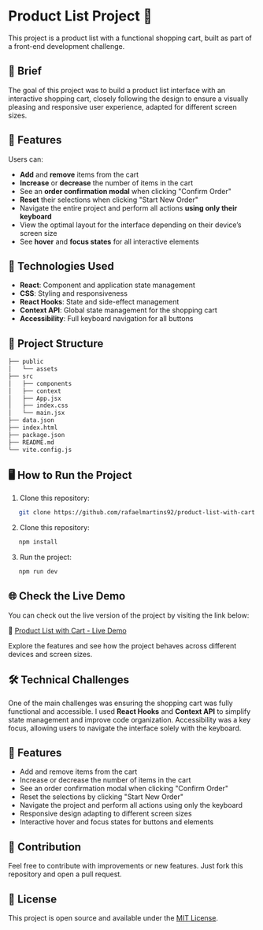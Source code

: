 # Product List Project 🛒

This project is a product list with a functional shopping cart, built as part of a front-end development challenge.

## 📝 Brief

The goal of this project was to build a product list interface with an interactive shopping cart, closely following the design to ensure a visually pleasing and responsive user experience, adapted for different screen sizes.

## 🎯 Features

Users can:

- **Add** and **remove** items from the cart
- **Increase** or **decrease** the number of items in the cart
- See an **order confirmation modal** when clicking "Confirm Order"
- **Reset** their selections when clicking "Start New Order"
- Navigate the entire project and perform all actions **using only their keyboard**
- View the optimal layout for the interface depending on their device’s screen size
- See **hover** and **focus states** for all interactive elements

## 🚀 Technologies Used

- **React**: Component and application state management
- **CSS**: Styling and responsiveness
- **React Hooks**: State and side-effect management
- **Context API**: Global state management for the shopping cart
- **Accessibility**: Full keyboard navigation for all buttons

## 📂 Project Structure

```bash
├── public
│   └── assets
├── src
│   ├── components
│   ├── context
│   ├── App.jsx
│   ├── index.css
│   └── main.jsx
├── data.json
├── index.html
├── package.json
├── README.md
└── vite.config.js
```

## 🖥️ How to Run the Project

1. Clone this repository:
```bash
   git clone https://github.com/rafaelmartins92/product-list-with-cart
```
2. Clone this repository:
```bash
   npm install
```
3. Run the project:
```bash
   npm run dev
```

## 🌐 Check the Live Demo

You can check out the live version of the project by visiting the link below:

🔗 [Product List with Cart - Live Demo](https://product-list-with-cart-brown.vercel.app/)

Explore the features and see how the project behaves across different devices and screen sizes.


## 🛠️ Technical Challenges

One of the main challenges was ensuring the shopping cart was fully functional and accessible. I used **React Hooks** and **Context API** to simplify state management and improve code organization. Accessibility was a key focus, allowing users to navigate the interface solely with the keyboard.

## 🚀 Features

- Add and remove items from the cart
- Increase or decrease the number of items in the cart
- See an order confirmation modal when clicking "Confirm Order"
- Reset the selections by clicking "Start New Order"
- Navigate the project and perform all actions using only the keyboard
- Responsive design adapting to different screen sizes
- Interactive hover and focus states for buttons and elements

## 🤝 Contribution

Feel free to contribute with improvements or new features. Just fork this repository and open a pull request.

## 📄 License

This project is open source and available under the [MIT License](LICENSE).
